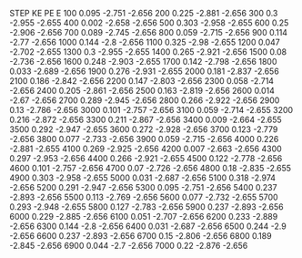 STEP		KE		PE		E
100		0.095		-2.751		-2.656
200		0.225		-2.881		-2.656
300		0.3		-2.955		-2.655
400		0.002		-2.658		-2.656
500		0.303		-2.958		-2.655
600		0.25		-2.906		-2.656
700		0.089		-2.745		-2.656
800		0.059		-2.715		-2.656
900		0.114		-2.77		-2.656
1000		0.144		-2.8		-2.656
1100		0.325		-2.98		-2.655
1200		0.047		-2.702		-2.655
1300		0.3		-2.955		-2.655
1400		0.265		-2.921		-2.656
1500		0.08		-2.736		-2.656
1600		0.248		-2.903		-2.655
1700		0.142		-2.798		-2.656
1800		0.033		-2.689		-2.656
1900		0.276		-2.931		-2.655
2000		0.181		-2.837		-2.656
2100		0.186		-2.842		-2.656
2200		0.147		-2.803		-2.656
2300		0.058		-2.714		-2.656
2400		0.205		-2.861		-2.656
2500		0.163		-2.819		-2.656
2600		0.014		-2.67		-2.656
2700		0.289		-2.945		-2.656
2800		0.266		-2.922		-2.656
2900		0.13		-2.786		-2.656
3000		0.101		-2.757		-2.656
3100		0.059		-2.714		-2.655
3200		0.216		-2.872		-2.656
3300		0.211		-2.867		-2.656
3400		0.009		-2.664		-2.655
3500		0.292		-2.947		-2.655
3600		0.272		-2.928		-2.656
3700		0.123		-2.779		-2.656
3800		0.077		-2.733		-2.656
3900		0.059		-2.715		-2.656
4000		0.226		-2.881		-2.655
4100		0.269		-2.925		-2.656
4200		0.007		-2.663		-2.656
4300		0.297		-2.953		-2.656
4400		0.266		-2.921		-2.655
4500		0.122		-2.778		-2.656
4600		0.101		-2.757		-2.656
4700		0.07		-2.726		-2.656
4800		0.18		-2.835		-2.655
4900		0.303		-2.958		-2.655
5000		0.031		-2.687		-2.656
5100		0.318		-2.974		-2.656
5200		0.291		-2.947		-2.656
5300		0.095		-2.751		-2.656
5400		0.237		-2.893		-2.656
5500		0.113		-2.769		-2.656
5600		0.077		-2.732		-2.655
5700		0.293		-2.948		-2.655
5800		0.127		-2.783		-2.656
5900		0.237		-2.893		-2.656
6000		0.229		-2.885		-2.656
6100		0.051		-2.707		-2.656
6200		0.233		-2.889		-2.656
6300		0.144		-2.8		-2.656
6400		0.031		-2.687		-2.656
6500		0.244		-2.9		-2.656
6600		0.237		-2.893		-2.656
6700		0.15		-2.806		-2.656
6800		0.189		-2.845		-2.656
6900		0.044		-2.7		-2.656
7000		0.22		-2.876		-2.656
